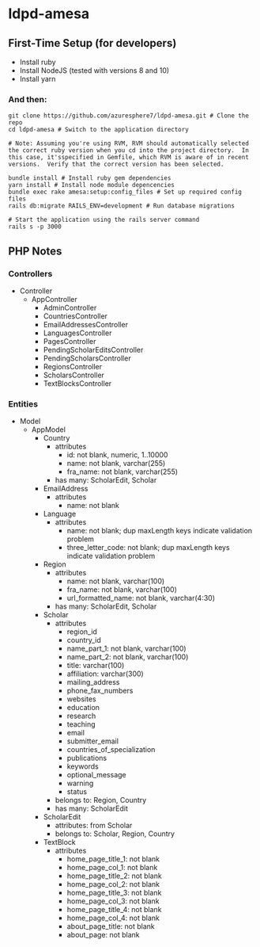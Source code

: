 # ldpd-amesa

## First-Time Setup (for developers)

- Install ruby
- Install NodeJS (tested with versions 8 and 10)
- Install yarn

### And then:

```
git clone https://github.com/azuresphere7/ldpd-amesa.git # Clone the repo
cd ldpd-amesa # Switch to the application directory

# Note: Assuming you're using RVM, RVM should automatically selected the correct ruby version when you cd into the project directory.  In this case, it'sspecified in Gemfile, which RVM is aware of in recent versions.  Verify that the correct version has been selected.

bundle install # Install ruby gem dependencies
yarn install # Install node module depencencies
bundle exec rake amesa:setup:config_files # Set up required config files
rails db:migrate RAILS_ENV=development # Run database migrations

# Start the application using the rails server command
rails s -p 3000
```

## PHP Notes

### Controllers

- Controller
  - AppController
    - AdminController
    - CountriesController
    - EmailAddressesController
    - LanguagesController
    - PagesController
    - PendingScholarEditsController
    - PendingScholarsController
    - RegionsController
    - ScholarsController
    - TextBlocksController

### Entities

- Model
  - AppModel
    - Country
      - attributes
        - id: not blank, numeric, 1..10000
        - name: not blank, varchar(255)
        - fra_name: not blank, varchar(255)
      - has many: ScholarEdit, Scholar
    - EmailAddress
      - attributes
        - name: not blank
    - Language
      - attributes
        - name: not blank; dup maxLength keys indicate validation problem
        - three_letter_code: not blank; dup maxLength keys indicate validation problem
    - Region
      - attributes
        - name: not blank, varchar(100)
        - fra_name: not blank, varchar(100)
        - url_formatted_name: not blank, varchar(4:30)
      - has many: ScholarEdit, Scholar
    - Scholar
      - attributes
        - region_id
        - country_id
        - name_part_1: not blank, varchar(100)
        - name_part_2: not blank, varchar(100)
        - title: varchar(100)
        - affiliation: varchar(300)
        - mailing_address
        - phone_fax_numbers
        - websites
        - education
        - research
        - teaching
        - email
        - submitter_email
        - countries_of_specialization
        - publications
        - keywords
        - optional_message
        - warning
        - status
      - belongs to: Region, Country
      - has many: ScholarEdit
    - ScholarEdit
      - attributes: from Scholar
      - belongs to: Scholar, Region, Country
    - TextBlock
      - attributes
        - home_page_title_1: not blank
        - home_page_col_1: not blank
        - home_page_title_2: not blank
        - home_page_col_2: not blank
        - home_page_title_3: not blank
        - home_page_col_3: not blank
        - home_page_title_4: not blank
        - home_page_col_4: not blank
        - about_page_title: not blank
        - about_page: not blank
